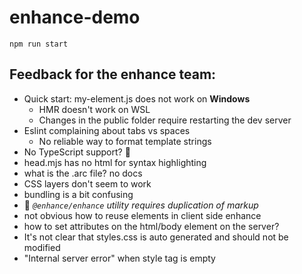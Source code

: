 # enhance-demo

```
npm run start
```

## Feedback for the enhance team:

- Quick start: my-element.js does not work on **Windows**
  - HMR doesn't work on WSL
  - Changes in the public folder require restarting the dev server
- Eslint complaining about tabs vs spaces
  - No reliable way to format template strings
- No TypeScript support? 🙁
- head.mjs has no html for syntax highlighting
- what is the .arc file? no docs
- CSS layers don't seem to work
- bundling is a bit confusing
- 🚩 _`@enhance/enhance` utility requires duplication of markup_
- not obvious how to reuse elements in client side enhance
- how to set attributes on the html/body element on the server?
- It's not clear that styles.css is auto generated and should not be modified
- "Internal server error" when style tag is empty
